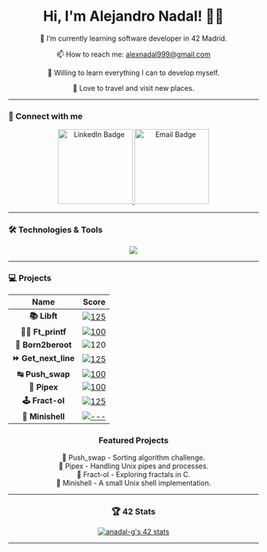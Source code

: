 <div align="center">
  <h1 align="center">Hi, I'm Alejandro Nadal! 👋🏼</h1>





</div>

<div align="center">
  
   🌱 I’m currently learning software developer in 42 Madrid.
   
   📫 How to reach me: alexnadal999@gmail.com
   
   🧠 Willing to learn everything I can to develop myself.
   
   🍁 Love to travel and visit new places.
    
</div>

---

### 📌 Connect with me
<div align="center">
	<a href="https://www.linkedin.com/in/alejandro-nadal-garcia-b946b820a/">
		<img src="https://img.shields.io/badge/LinkedIn-%230077B5.svg?&style=for-the-badge&logo=linkedin&logoColor=white" alt="LinkedIn Badge" width="150"/>
	</a>
	<a href="mailto:alexnadal999@gmail.com">
		<img src="https://img.shields.io/badge/Gmail-D14836?style=for-the-badge&logo=gmail&logoColor=white" alt="Email Badge" width="150"/>
	</a>
</div>


---

### 🛠️ Technologies & Tools
<div align="center">
  <img src="https://skillicons.dev/icons?i=c,cpp,bash,github,vscode,linux" />
</div>

---

### 💻 Projects
<div align="center">

| Name             | Score |
|:---------------:|:------:|
| **📚 Libft** | [![125](https://img.shields.io/badge/125-2ea44f)](https://github.com/Anadal-g/libft) |
| **✍🏼 Ft_printf**    | [![100](https://img.shields.io/badge/100-2ea44f)](https://github.com/Anadal-g/printf) |
| **🤖 Born2beroot**  | ![120](https://img.shields.io/badge/120-2ea44f) |
| **⏩ Get_next_line** | [![125](https://img.shields.io/badge/125-2ea44f)](https://github.com/Anadal-g/get_next_line) |
| **↹ Push_swap**     | [![100](https://img.shields.io/badge/100-2ea44f)](https://github.com/Anadal-g/push_swap) |
| **🧬 Pipex**        | [![100](https://img.shields.io/badge/100-2ea44f)](https://github.com/Anadal-g/pipex) |
| **🕹️ Fract-ol**     | [![125](https://img.shields.io/badge/125-2ea44f)](https://github.com/Anadal-g/fractol) |
| **🐚 Minishell**    | [![---](https://img.shields.io/badge/----grey)](https://github.com/MiMendiola/minishell) |

### Featured Projects
<div align="center">
  🔢 Push_swap - Sorting algorithm challenge.<br>
  📜 Pipex - Handling Unix pipes and processes.<br>
  🎨 Fract-ol - Exploring fractals in C.<br>
  🚧 Minishell - A small Unix shell implementation.<br>
</div>

---

### 🏆 42 Stats
<a href="https://github.com/oakoudad/badge42"><img src="https://badge.mediaplus.ma/binary/anadal-g?1337Badge=off&UM6P=off" alt="anadal-g's 42 stats" /></a>
</div>

---
